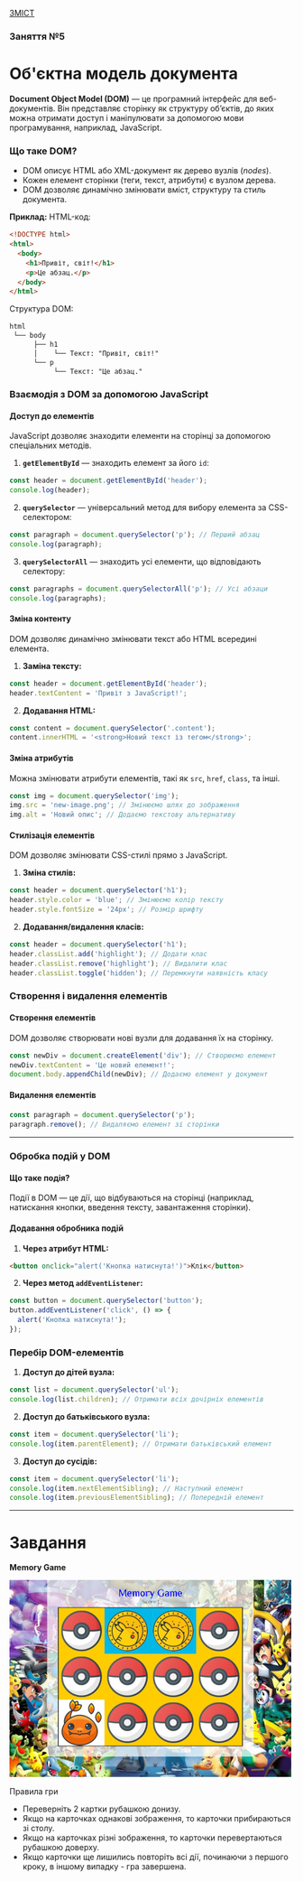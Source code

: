 [ЗМІСТ](../index.md)

### Заняття №5

# Об'єктна модель документа

**Document Object Model (DOM)** — це програмний інтерфейс для веб-документів. Він представляє сторінку як структуру об’єктів, до яких можна отримати доступ і маніпулювати за допомогою мови програмування, наприклад, JavaScript.

### **Що таке DOM?**
- DOM описує HTML або XML-документ як дерево вузлів (*nodes*).
- Кожен елемент сторінки (теги, текст, атрибути) є вузлом дерева.
- DOM дозволяє динамічно змінювати вміст, структуру та стиль документа.

**Приклад:**
HTML-код:
```html
<!DOCTYPE html>
<html>
  <body>
    <h1>Привіт, світ!</h1>
    <p>Це абзац.</p>
  </body>
</html>
```

Структура DOM:
```
html
 └── body
      ├── h1
      │    └── Текст: "Привіт, світ!"
      └── p
           └── Текст: "Це абзац."
```

### **Взаємодія з DOM за допомогою JavaScript**

#### **Доступ до елементів**
JavaScript дозволяє знаходити елементи на сторінці за допомогою спеціальних методів.

1. **`getElementById`** — знаходить елемент за його `id`:
```javascript
const header = document.getElementById('header');
console.log(header);
```

2. **`querySelector`** — універсальний метод для вибору елемента за CSS-селектором:
```javascript
const paragraph = document.querySelector('p'); // Перший абзац
console.log(paragraph);
```

3. **`querySelectorAll`** — знаходить усі елементи, що відповідають селектору:
```javascript
const paragraphs = document.querySelectorAll('p'); // Усі абзаци
console.log(paragraphs);
```

#### **Зміна контенту**
DOM дозволяє динамічно змінювати текст або HTML всередині елемента.

1. **Заміна тексту:**
```javascript
const header = document.getElementById('header');
header.textContent = 'Привіт з JavaScript!';
```

2. **Додавання HTML:**
```javascript
const content = document.querySelector('.content');
content.innerHTML = '<strong>Новий текст із тегом</strong>';
```

#### **Зміна атрибутів**
Можна змінювати атрибути елементів, такі як `src`, `href`, `class`, та інші.
```javascript
const img = document.querySelector('img');
img.src = 'new-image.png'; // Змінюємо шлях до зображення
img.alt = 'Новий опис'; // Додаємо текстову альтернативу
```

#### **Стилізація елементів**
DOM дозволяє змінювати CSS-стилі прямо з JavaScript.

1. **Зміна стилів:**
```javascript
const header = document.querySelector('h1');
header.style.color = 'blue'; // Змінюємо колір тексту
header.style.fontSize = '24px'; // Розмір шрифту
```

2. **Додавання/видалення класів:**
```javascript
const header = document.querySelector('h1');
header.classList.add('highlight'); // Додати клас
header.classList.remove('highlight'); // Видалити клас
header.classList.toggle('hidden'); // Перемкнути наявність класу
```

### **Створення і видалення елементів**

#### **Створення елементів**
DOM дозволяє створювати нові вузли для додавання їх на сторінку.
```javascript
const newDiv = document.createElement('div'); // Створюємо елемент
newDiv.textContent = 'Це новий елемент!';
document.body.appendChild(newDiv); // Додаємо елемент у документ
```

#### **Видалення елементів**
```javascript
const paragraph = document.querySelector('p');
paragraph.remove(); // Видаляємо елемент зі сторінки
```

---

### **Обробка подій у DOM**

#### **Що таке подія?**
Події в DOM — це дії, що відбуваються на сторінці (наприклад, натискання кнопки, введення тексту, завантаження сторінки).

#### **Додавання обробника подій**
1. **Через атрибут HTML:**
```html
<button onclick="alert('Кнопка натиснута!')">Клік</button>
```

2. **Через метод `addEventListener`:**
```javascript
const button = document.querySelector('button');
button.addEventListener('click', () => {
  alert('Кнопка натиснута!');
});
```


### **Перебір DOM-елементів**

1. **Доступ до дітей вузла:**
```javascript
const list = document.querySelector('ul');
console.log(list.children); // Отримати всіх дочірніх елементів
```

2. **Доступ до батьківського вузла:**
```javascript
const item = document.querySelector('li');
console.log(item.parentElement); // Отримати батьківський елемент
```

3. **Доступ до сусідів:**
```javascript
const item = document.querySelector('li');
console.log(item.nextElementSibling); // Наступний елемент
console.log(item.previousElementSibling); // Попередній елемент
```

---

# Завдання

**Memory Game**

<img src="task.jpg">


Правила гри

- Переверніть 2 картки рубашкою донизу.
- Якщо на карточках однакові зображення, то карточки прибираються зі столу.
- Якщо на карточках різні зображення, то карточки перевертаються рубашкою доверху.
- Якщо карточки ще лишились повторіть всі дії, починаючи з першого кроку, в іншому випадку - гра завершена.